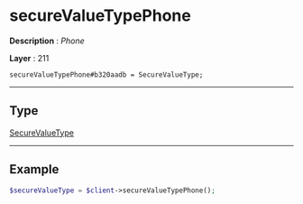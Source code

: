 # secureValueTypePhone

**Description** : *Phone*

**Layer** : 211

```tl
secureValueTypePhone#b320aadb = SecureValueType;
```

---

## Type

[SecureValueType](type/SecureValueType)

---

## Example

```php
$secureValueType = $client->secureValueTypePhone();
```